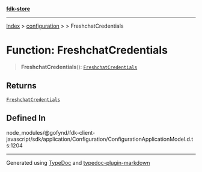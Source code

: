 [**fdk-store**](../../../README.md)
***

[Index](../../../API.md) > [configuration](../../README.md) > [<internal>](../README.md) > FreshchatCredentials

# Function: FreshchatCredentials

> **FreshchatCredentials**(): [`FreshchatCredentials`](../type-aliases/type-alias.FreshchatCredentials.md)

## Returns

[`FreshchatCredentials`](../type-aliases/type-alias.FreshchatCredentials.md)

## Defined In

node\_modules/@gofynd/fdk-client-javascript/sdk/application/Configuration/ConfigurationApplicationModel.d.ts:1204

***
Generated using [TypeDoc](https://typedoc.org/) and [typedoc-plugin-markdown](https://www.npmjs.com/package/typedoc-plugin-markdown)
